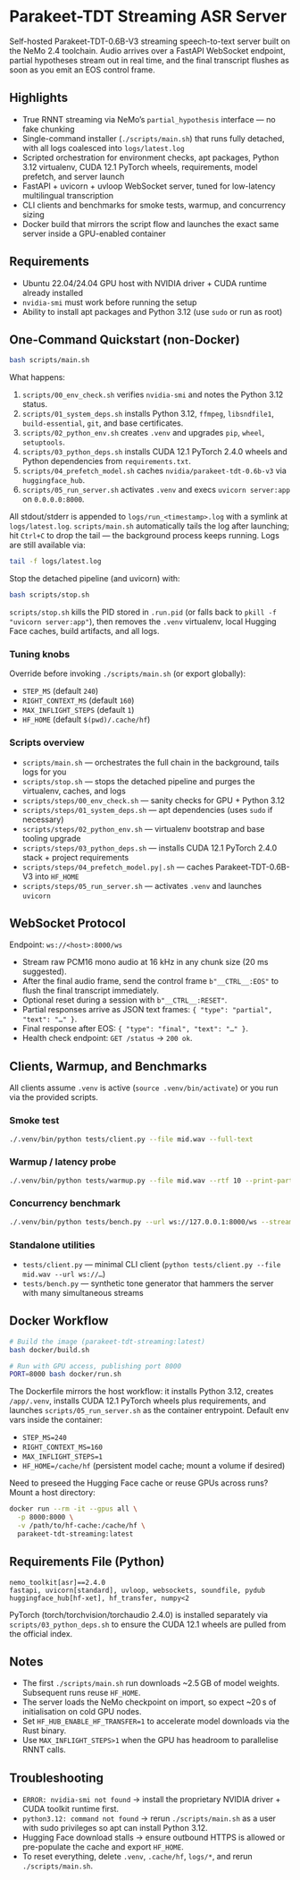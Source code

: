 # Parakeet-TDT Streaming ASR Server

Self-hosted Parakeet-TDT-0.6B-V3 streaming speech-to-text server built on the NeMo 2.4 toolchain. Audio arrives over a FastAPI WebSocket endpoint, partial hypotheses stream out in real time, and the final transcript flushes as soon as you emit an EOS control frame.

## Highlights
- True RNNT streaming via NeMo’s `partial_hypothesis` interface — no fake chunking
- Single-command installer (`./scripts/main.sh`) that runs fully detached, with all logs coalesced into `logs/latest.log`
- Scripted orchestration for environment checks, apt packages, Python 3.12 virtualenv, CUDA 12.1 PyTorch wheels, requirements, model prefetch, and server launch
- FastAPI + uvicorn + uvloop WebSocket server, tuned for low-latency multilingual transcription
- CLI clients and benchmarks for smoke tests, warmup, and concurrency sizing
- Docker build that mirrors the script flow and launches the exact same server inside a GPU-enabled container

## Requirements
- Ubuntu 22.04/24.04 GPU host with NVIDIA driver + CUDA runtime already installed
- `nvidia-smi` must work before running the setup
- Ability to install apt packages and Python 3.12 (use `sudo` or run as root)

## One-Command Quickstart (non-Docker)
```bash
bash scripts/main.sh
```

What happens:
1. `scripts/00_env_check.sh` verifies `nvidia-smi` and notes the Python 3.12 status.
2. `scripts/01_system_deps.sh` installs Python 3.12, `ffmpeg`, `libsndfile1`, `build-essential`, `git`, and base certificates.
3. `scripts/02_python_env.sh` creates `.venv` and upgrades `pip`, `wheel`, `setuptools`.
4. `scripts/03_python_deps.sh` installs CUDA 12.1 PyTorch 2.4.0 wheels and Python dependencies from `requirements.txt`.
5. `scripts/04_prefetch_model.sh` caches `nvidia/parakeet-tdt-0.6b-v3` via `huggingface_hub`.
6. `scripts/05_run_server.sh` activates `.venv` and execs `uvicorn server:app` on `0.0.0.0:8000`.

All stdout/stderr is appended to `logs/run_<timestamp>.log` with a symlink at `logs/latest.log`. `scripts/main.sh` automatically tails the log after launching; hit `Ctrl+C` to drop the tail — the background process keeps running. Logs are still available via:
```bash
tail -f logs/latest.log
```

Stop the detached pipeline (and uvicorn) with:
```bash
bash scripts/stop.sh
```

`scripts/stop.sh` kills the PID stored in `.run.pid` (or falls back to `pkill -f "uvicorn server:app"`), then removes the `.venv` virtualenv, local Hugging Face caches, build artifacts, and all logs.

### Tuning knobs
Override before invoking `./scripts/main.sh` (or export globally):
- `STEP_MS` (default `240`)
- `RIGHT_CONTEXT_MS` (default `160`)
- `MAX_INFLIGHT_STEPS` (default `1`)
- `HF_HOME` (default `$(pwd)/.cache/hf`)

### Scripts overview
- `scripts/main.sh` — orchestrates the full chain in the background, tails logs for you
- `scripts/stop.sh` — stops the detached pipeline and purges the virtualenv, caches, and logs
- `scripts/steps/00_env_check.sh` — sanity checks for GPU + Python 3.12
- `scripts/steps/01_system_deps.sh` — apt dependencies (uses `sudo` if necessary)
- `scripts/steps/02_python_env.sh` — virtualenv bootstrap and base tooling upgrade
- `scripts/steps/03_python_deps.sh` — installs CUDA 12.1 PyTorch 2.4.0 stack + project requirements
- `scripts/steps/04_prefetch_model.py|.sh` — caches Parakeet-TDT-0.6B-V3 into `HF_HOME`
- `scripts/steps/05_run_server.sh` — activates `.venv` and launches `uvicorn`

## WebSocket Protocol
Endpoint: `ws://<host>:8000/ws`

- Stream raw PCM16 mono audio at 16 kHz in any chunk size (20 ms suggested).
- After the final audio frame, send the control frame `b"__CTRL__:EOS"` to flush the final transcript immediately.
- Optional reset during a session with `b"__CTRL__:RESET"`.
- Partial responses arrive as JSON text frames: `{ "type": "partial", "text": "…" }`.
- Final response after EOS: `{ "type": "final", "text": "…" }`.
- Health check endpoint: `GET /status` → `200 ok`.

## Clients, Warmup, and Benchmarks
All clients assume `.venv` is active (`source .venv/bin/activate`) or you run via the provided scripts.

### Smoke test
```bash
./.venv/bin/python tests/client.py --file mid.wav --full-text
```

### Warmup / latency probe
```bash
./.venv/bin/python tests/warmup.py --file mid.wav --rtf 10 --print-partials
```

### Concurrency benchmark
```bash
./.venv/bin/python tests/bench.py --url ws://127.0.0.1:8000/ws --streams 64 --duration 30
```

### Standalone utilities
- `tests/client.py` — minimal CLI client (`python tests/client.py --file mid.wav --url ws://…`)
- `tests/bench.py` — synthetic tone generator that hammers the server with many simultaneous streams

## Docker Workflow
```bash
# Build the image (parakeet-tdt-streaming:latest)
bash docker/build.sh

# Run with GPU access, publishing port 8000
PORT=8000 bash docker/run.sh
```

The Dockerfile mirrors the host workflow: it installs Python 3.12, creates `/app/.venv`, installs CUDA 12.1 PyTorch wheels plus requirements, and launches `scripts/05_run_server.sh` as the container entrypoint. Default env vars inside the container:
- `STEP_MS=240`
- `RIGHT_CONTEXT_MS=160`
- `MAX_INFLIGHT_STEPS=1`
- `HF_HOME=/cache/hf` (persistent model cache; mount a volume if desired)

Need to preseed the Hugging Face cache or reuse GPUs across runs? Mount a host directory:
```bash
docker run --rm -it --gpus all \
  -p 8000:8000 \
  -v /path/to/hf-cache:/cache/hf \
  parakeet-tdt-streaming:latest
```

## Requirements File (Python)
```
nemo_toolkit[asr]==2.4.0
fastapi, uvicorn[standard], uvloop, websockets, soundfile, pydub
huggingface_hub[hf-xet], hf_transfer, numpy<2
```
PyTorch (torch/torchvision/torchaudio 2.4.0) is installed separately via `scripts/03_python_deps.sh` to ensure the CUDA 12.1 wheels are pulled from the official index.

## Notes
- The first `./scripts/main.sh` run downloads ~2.5 GB of model weights. Subsequent runs reuse `HF_HOME`.
- The server loads the NeMo checkpoint on import, so expect ~20 s of initialisation on cold GPU nodes.
- Set `HF_HUB_ENABLE_HF_TRANSFER=1` to accelerate model downloads via the Rust binary.
- Use `MAX_INFLIGHT_STEPS>1` when the GPU has headroom to parallelise RNNT calls.

## Troubleshooting
- `ERROR: nvidia-smi not found` → install the proprietary NVIDIA driver + CUDA toolkit runtime first.
- `python3.12: command not found` → rerun `./scripts/main.sh` as a user with sudo privileges so apt can install Python 3.12.
- Hugging Face download stalls → ensure outbound HTTPS is allowed or pre-populate the cache and export `HF_HOME`.
- To reset everything, delete `.venv`, `.cache/hf`, `logs/*`, and rerun `./scripts/main.sh`.
